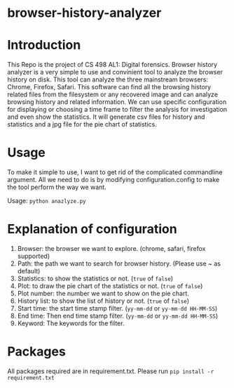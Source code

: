 # browser-history-analyzer

Introduction
=============
This Repo is the project of CS 498 AL1: Digital forensics. Browser history analyzer is a 
very simple to use and convinient tool to analyze the browser history on disk. This tool
can analyze the three mainstream browsers: Chrome, Firefox, Safari. This software can 
find all the browsing history related files from the filesystem or any recovered image 
and can analyze browsing history and related information. We can use specific configuration
for displaying or choosing a time frame to filter the analysis for investigation and even show
the statistics. It will generate csv files for history and statistics and a jpg file for the pie
chart of statistics.

Usage
=============
To make it simple to use, I want to get rid of the complicated commandline argument.
All we need to do is by modifying configuration.config to make the tool perform the
way we want.

Usage: ``python anazlyze.py``

Explanation of configuration
=============
1. Browser: the browser we want to explore. (chrome, safari, firefox supported)
2. Path: the path we want to search for browser history. (Please use ~ as default)
3. Statistics: to show the statistics or not. (``true`` of ``false``)
4. Plot: to draw the pie chart of the statistics or not. (``true`` of ``false``)
5. Plot number: the number we want to show on the pie chart.
6. History list: to show the list of history or not. (``true`` of ``false``)
7. Start time: the start time stamp filter. (``yy-mm-dd`` or ``yy-mm-dd HH-MM-SS``)
8. End time: Then end time stamp filter. (``yy-mm-dd`` or ``yy-mm-dd HH-MM-SS``)
9. Keyword: The keywords for the filter.

Packages
=============
All packages required are in requirement.txt. Please run ``pip install -r requirement.txt``